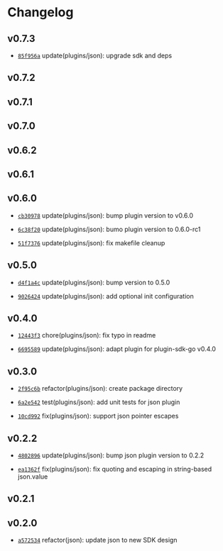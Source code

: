 # Changelog

## v0.7.3

* [`85f956a`](https://github.com/falcosecurity/plugins/commit/85f956a9) update(plugins/json): upgrade sdk and deps


## v0.7.2


## v0.7.1


## v0.7.0


## v0.6.2


## v0.6.1


## v0.6.0

* [`cb30978`](https://github.com/falcosecurity/plugins/commit/cb309785) update(plugins/json): bump plugin version to v0.6.0

* [`6c38f20`](https://github.com/falcosecurity/plugins/commit/6c38f20d) update(plugins/json): bumo plugin version to 0.6.0-rc1

* [`51f7376`](https://github.com/falcosecurity/plugins/commit/51f7376e) update(plugins/json): fix makefile cleanup


## v0.5.0

* [`d4f1a4c`](https://github.com/falcosecurity/plugins/commit/d4f1a4c4) update(plugins/json): bump version to 0.5.0

* [`9026424`](https://github.com/falcosecurity/plugins/commit/90264244) update(plugins/json): add optional init configuration


## v0.4.0

* [`12443f3`](https://github.com/falcosecurity/plugins/commit/12443f36) chore(plugins/json): fix typo in readme

* [`6695589`](https://github.com/falcosecurity/plugins/commit/66955899) update(plugins/json): adapt plugin for plugin-sdk-go v0.4.0


## v0.3.0

* [`2f95c6b`](https://github.com/falcosecurity/plugins/commit/2f95c6bf) refactor(plugins/json): create package directory

* [`6a2e542`](https://github.com/falcosecurity/plugins/commit/6a2e5421) test(plugins/json): add unit tests for json plugin

* [`10cd992`](https://github.com/falcosecurity/plugins/commit/10cd9925) fix(plugins/json): support json pointer escapes


## v0.2.2

* [`4802896`](https://github.com/falcosecurity/plugins/commit/48028963) update(plugins/json): bump json plugin version to 0.2.2

* [`ea1362f`](https://github.com/falcosecurity/plugins/commit/ea1362f3) fix(plugins/json): fix quoting and escaping in string-based json.value


## v0.2.1


## v0.2.0

* [`a572534`](https://github.com/falcosecurity/plugins/commit/a572534a) refactor(json): update json to new SDK design


